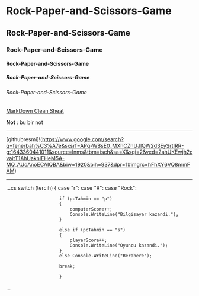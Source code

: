 # Rock-Paper-and-Scissors-Game
## Rock-Paper-and-Scissors-Game
### Rock-Paper-and-Scissors-Game
#### Rock-Paper-and-Scissors-Game
##### Rock-Paper-and-Scissors-Game
###### Rock-Paper-and-Scissors-Game
[MarkDown Clean Sheat](https://enterprise.github.com/downloads/en/markdown-cheatsheet.pdf)

**Not** : bu bir not

----

[githubresmi]!(https://www.google.com/search?q=fenerbah%C3%A7e&sxsrf=APq-WBsE0_MXhCZhUJlQW2d3EySrtIRR-g:1643360441011&source=lnms&tbm=isch&sa=X&sqi=2&ved=2ahUKEwjh2cvaitT1AhUaknIEHeM5A-MQ_AUoAnoECAIQBA&biw=1920&bih=937&dpr=1#imgrc=hFhXY6VQ8mmFAM)

----

...cs
switch (tercih)
                {
                    case "r":
                    case "R":
                    case "Rock":

                        if (pcTahmin == "p")
                        {
                            computerScore++;
                            Console.WriteLine("Bilgisayar kazandi.");
                        }

                        else if (pcTahmin == "s")
                        {
                            playerScore++;
                            Console.WriteLine("Oyuncu kazandi.");
                        }
                        else Console.WriteLine("Berabere");

                        break;
                        
                        }
...                        
